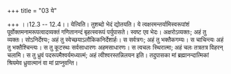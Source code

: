 +++
title = "03 ये"

+++
।।12.3 -- 12.4।। येत्विति। तुशब्दो भेदं द्योतयति। ये
त्वक्षरमन्तर्यामिस्वरूपांशं पूर्वोक्तमनामरूपत्वादव्यक्तं गणितानन्दं
बृहत्स्वरूपं पर्युपासते। स्वष्ट एव भेदः। अक्षरोऽव्यक्तः; अहं तु व्यक्तः।
सोऽनिर्देश्यः; अहं तु स्वेच्छयाऽलौकिकनिर्देशार्हः। स सर्वत्रगः; अहं तु
भक्तैकगम्यः। स चाचिन्त्यः अहं तु भक्तैश्चिन्त्यः। स तु कूटस्थः
सर्वसाधारणः अहमसाधारणः। स त्वचलः स्थिरात्मा; अहं चलः तत्रतत्र विहरन्
चलामि। स तु ध्रुवं पदरूपमैश्वर्यमध्यात्मं; अहं त्वीश्वरस्तन्निलयन इति।
तदुपासका मां ब्रह्मानन्दात्मिकां श्रियमेव ध्रुवात्मानं वा मां
प्राप्नुवन्ति।

